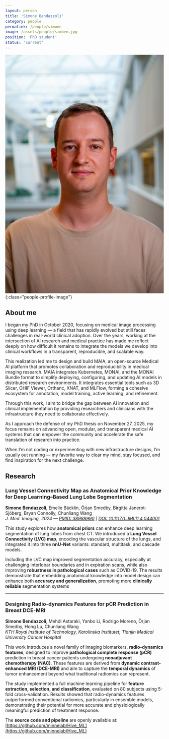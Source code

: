 ```yaml
---
layout: person
title: 'Simone Bendazzoli'
category: people
permalink: /people/simone
image: /assets/people/simben.jpg
position: 'PhD student'
status: 'current'
---
```


![Simone](/assets/people/simben.jpg){:class="people-profile-image"}

## About me

I began my PhD in October 2020, focusing on medical image processing using deep learning — a field that has rapidly evolved but still faces challenges in real-world clinical adoption. Over the years, working at the intersection of AI research and medical practice has made me reflect deeply on how difficult it remains to integrate the models we develop into clinical workflows in a transparent, reproducible, and scalable way.

This realization led me to design and build MAIA, an open-source Medical AI platform that promotes collaboration and reproducibility in medical imaging research. MAIA integrates Kubernetes, MONAI, and the MONAI Bundle format to simplify deploying, configuring, and updating AI models in distributed research environments. It integrates essential tools such as 3D Slicer, OHIF Viewer, Orthanc, XNAT, and MLFlow, forming a cohesive ecosystem for annotation, model training, active learning, and refinement.

Through this work, I aim to bridge the gap between AI innovation and clinical implementation by providing researchers and clinicians with the infrastructure they need to collaborate effectively.

As I approach the defense of my PhD thesis on November 27, 2025, my focus remains on advancing open, modular, and transparent medical AI systems that can empower the community and accelerate the safe translation of research into practice.

When I’m not coding or experimenting with new infrastructure designs, I’m usually out running — my favorite way to clear my mind, stay focused, and find inspiration for the next challenge.

## Research

### Lung Vessel Connectivity Map as Anatomical Prior Knowledge for Deep Learning–Based Lung Lobe Segmentation  
**Simone Bendazzoli**, Emelie Bäcklin, Örjan Smedby, Birgitta Janerot-Sjöberg, Bryan Connolly, Chunliang Wang  
*J. Med. Imaging, 2024 — [PMID: 38988990](https://pubmed.ncbi.nlm.nih.gov/38988990/) | [DOI: 10.1117/1.JMI.11.4.044001](https://doi.org/10.1117/1.JMI.11.4.044001)*  

This study explores how **anatomical priors** can enhance deep learning segmentation of lung lobes from chest CT. We introduced a **Lung Vessel Connectivity (LVC) map**, encoding the vascular structure of the lungs, and integrated it into three **nnU-Net** variants: standard, multitask, and cascade models.  

Including the LVC map improved segmentation accuracy, especially at challenging interlobar boundaries and in expiration scans, while also improving **robustness in pathological cases** such as COVID-19. The results demonstrate that embedding anatomical knowledge into model design can enhance both **accuracy and generalization**, promoting more **clinically reliable** segmentation systems

---

### Designing Radio-dynamics Features for pCR Prediction in Breast DCE-MRI  
**Simone Bendazzoli**, Mehdi Astaraki, Yanbo Li, Rodrigo Moreno, Örjan Smedby, Hong Lu, Chunliang Wang  
*KTH Royal Institute of Technology, Karolinska Institutet, Tianjin Medical University Cancer Hospital*  

This work introduces a novel family of imaging biomarkers, **radio-dynamics features**, designed to improve **pathological complete response (pCR)** prediction in breast cancer patients undergoing **neoadjuvant chemotherapy (NAC)**. These features are derived from **dynamic contrast-enhanced MRI (DCE-MRI)** and aim to capture the **temporal dynamics** of tumor enhancement beyond what traditional radiomics can represent.  

The study implemented a full machine learning pipeline for **feature extraction, selection, and classification**, evaluated on 80 subjects using 5-fold cross-validation. Results showed that radio-dynamics features outperformed conventional radiomics, particularly in ensemble models, demonstrating their potential for more accurate and physiologically meaningful prediction of treatment response.  

The **source code and pipeline** are openly available at: [https://github.com/minnelab/Hive_ML](https://github.com/minnelab/Hive_ML)  

